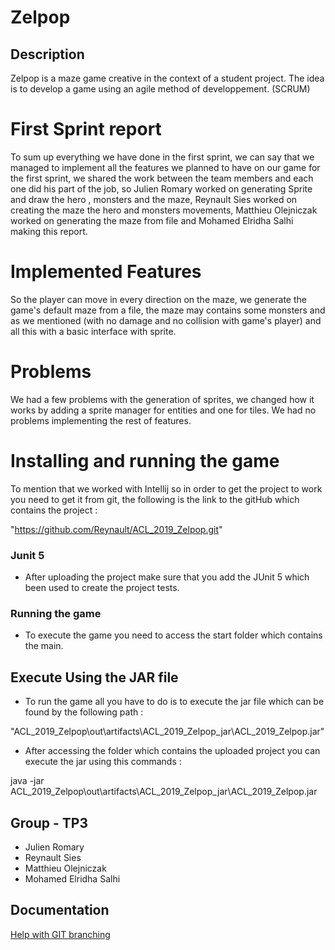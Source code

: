 # Zelpop

## Description

Zelpop is a maze game creative in the context of a student project.
The idea is to develop a game using an agile method of developpement. (SCRUM)

# First Sprint report

To sum up everything we have done in the first sprint, we can
say that we managed to implement all the features we planned
to have on our game for the first sprint, we shared the work
between the team members and each one did his part of the job, 
so Julien Romary worked on generating Sprite and draw the hero , 
monsters and the maze, Reynault Sies worked on creating the maze
the hero and monsters movements, Matthieu Olejniczak worked on 
generating the maze from file and Mohamed Elridha Salhi making
this report.


# Implemented Features

So the player can move in every direction on the maze, we generate
the game's default maze from a file, the maze may contains some 
monsters and as we mentioned (with no damage and no collision
with game's player) and all this with a basic interface with sprite.


# Problems

We had a few problems with the generation of sprites, we changed how 
it works by adding a sprite manager for entities and one for tiles.
We had no problems implementing the rest of features.

# Installing and running the game

To mention that we worked with Intellij so in order to get the project
to work you need to get it from git, the following is the link to the 
gitHub which contains the project :

 "https://github.com/Reynault/ACL_2019_Zelpop.git"
 
### Junit 5

- After uploading the project make sure that you add the JUnit 5 which been
used to create the project tests.

### Running the game

- To execute the game you need to access the start folder which contains
the main.

## Execute Using the JAR file

- To run the game all you have to do is to execute the jar file which 
can be found by the following path :

"ACL_2019_Zelpop\out\artifacts\ACL_2019_Zelpop_jar\ACL_2019_Zelpop.jar"

- After accessing the folder which contains the uploaded project
you can execute the jar using this commands :

java -jar ACL_2019_Zelpop\out\artifacts\ACL_2019_Zelpop_jar\ACL_2019_Zelpop.jar

## Group - TP3

- Julien Romary
- Reynault Sies
- Matthieu Olejniczak
- Mohamed Elridha Salhi


## Documentation

[Help with GIT branching](https://nvie.com/posts/a-successful-git-branching-model/)